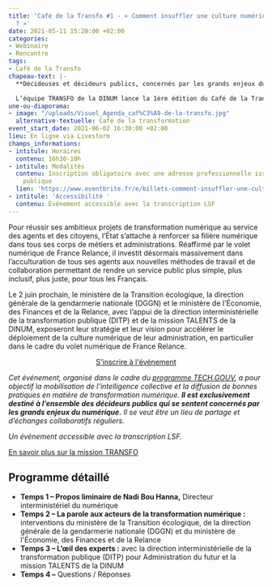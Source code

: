 ```yaml
---
title: 'Café de la Transfo #1 - « Comment insuffler une culture numérique dans l’administration
  ? »'
date: 2021-05-11 15:20:00 +02:00
categories:
- Webinaire
- Rencontre
tags:
- Café de la Transfo
chapeau-text: |-
  **Décideuses et décideurs publics, concernés par les grands enjeux du numérique de l’État, vous souhaitez rejoindre une communauté interministérielle pour régulièrement échanger sur le thème de la transformation ?** Participez au Café de la Transfo !

  L’équipe TRANSFO de la DINUM lance la 1ère édition du Café de la Transfo ayant pour thème **« Comment insuffler une culture numérique dans l’administration ? »**
une-ou-diaporama:
- image: "/uploads/Visuel_Agenda_caf%C3%A9-de-la-transfo.jpg"
  alternative-textuelle: Café de la transformation
event_start_date: 2021-06-02 16:30:00 +02:00
lieu: En ligne via Livestorm
champs_informations:
- intitule: Horaires
  contenu: 16h30-18h
- intitule: Modalités
  contenu: Inscription obligatoire avec une adresse professionnelle issue de la fonction
    publique
  lien: 'https://www.eventbrite.fr/e/billets-comment-insuffler-une-culture-numerique-dans-ladministration-154409923237 '
- intitule: 'Accessibilité '
  contenu: Evénement accessible avec la transcription LSF
---
```


Pour réussir ses ambitieux projets de transformation numérique au service des agents et des citoyens, l’État s’attache à renforcer sa filière numérique dans tous ses corps de métiers et administrations. Réaffirmé par le volet numérique de France Relance, il investit désormais massivement dans l’acculturation de tous ses agents aux nouvelles méthodes de travail et de collaboration permettant de rendre un service public plus simple, plus inclusif, plus juste, pour tous les Français.

Le 2 juin prochain, le ministère de la Transition écologique, la direction générale de la gendarmerie nationale (DGGN) et le ministère de l'Économie, des Finances et de la Relance, avec l’appui de la direction interministérielle de la transformation publique (DITP) et de la mission TALENTS de la DINUM, exposeront leur stratégie et leur vision pour accélérer le déploiement de la culture numérique de leur administration, en particulier dans le cadre du volet numérique de France Relance.


<p align="center"><a href="https://www.eventbrite.fr/e/billets-comment-insuffler-une-culture-numerique-dans-ladministration-154409923237" class="button">S'inscrire à l'événement</a></p>

*Cet événement, organisé dans le cadre du [programme TECH.GOUV](https://www.numerique.gouv.fr/actualites/tech-gouv-accelerer-la-transformation-numerique-du-service-public/), a pour objectif la mobilisation de l'intelligence collective et la diffusion de bonnes pratiques en matière de transformation numérique. **Il est exclusivement destiné à l’ensemble des décideurs publics qui se sentent concernés par les grands enjeux du numérique.** Il se veut être un lieu de partage et d’échanges collaboratifs réguliers.*

*Un événement accessible avec la transcription LSF.*

[En savoir plus sur la mission TRANSFO](https://www.numerique.gouv.fr/services/conseil-strategie-transformation-numerique/)

## Programme détaillé

* **Temps 1 – Propos liminaire de Nadi Bou Hanna,** Directeur interministériel du numérique
* **Temps 2 – La parole aux acteurs de la transformation numérique :** interventions du ministère de la Transition écologique, de la direction générale de la gendarmerie nationale (DGGN) et du ministère de l'Économie, des Finances et de la Relance
* **Temps 3 – L’œil des experts :** avec la direction interministérielle de la transformation publique (DITP) pour Administration du futur et la mission TALENTS de la DINUM
* **Temps 4 –** Questions / Réponses